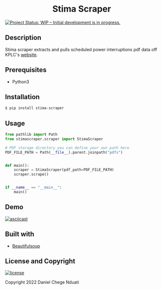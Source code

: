 <h1 align="center"><b>Stima Scraper</b></h1>

[![Project Status: WIP – Initial development is in progress.](https://www.repostatus.org/badges/latest/wip.svg)](https://github.com/DanNduati/Jokes_api)

## <b>Description</b>


Stima scraper extracts and pulls scheduled power interruptions pdf data off KPLC's [website](https://kplc.co.ke/category/view/50/planned-power-interruptions).

## <b>Prerequisites</b>
- Python3

## <b>Installation</b>
```bash
$ pip install stima-scraper
```

## <b>Usage</b>
```python
from pathlib import Path
from stimascraper.scraper import StimaScraper

# PDF storage directory you can define your own path here
PDF_FILE_PATH = Path(__file__).parent.joinpath("pdfs")


def main():
    scraper = StimaScraper(pdf_path=PDF_FILE_PATH)
    scraper.scrape()


if __name__ == "__main__":
    main()


```
## <b>Demo</b>
[![asciicast](https://asciinema.org/a/Wvq14B2GsrknPqCLUaRIvLS1F.svg)](https://asciinema.org/a/Wvq14B2GsrknPqCLUaRIvLS1F)

## <b>Built with</b>
- [Beautifulsoup](https://beautiful-soup-4.readthedocs.io/en/latest/)


## <b>License and Copyright</b>
[![license](https://img.shields.io/github/license/mashape/apistatus.svg?style=for-the-badge)](LICENSE)

Copyright 2022 Daniel Chege Nduati